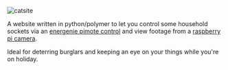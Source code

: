 ![catsite](https://raw.github.com/nuisanceofcats/catsite/master/catsite.png)

A website written in python/polymer to let you control some household sockets via an [energenie pimote control](https://energenie4u.co.uk/index.phpcatalogue/product/ENER002-2PI) and view footage from a [raspberry pi camera](http://www.raspberrypi.org/products/camera-module/).

Ideal for deterring burglars and keeping an eye on your things while you're on holiday.
